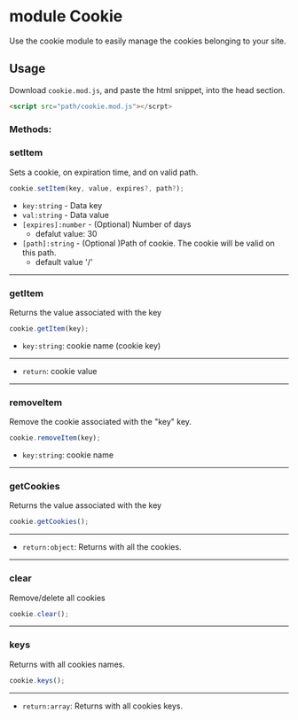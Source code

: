 # module Cookie

Use the cookie module to easily manage the cookies belonging to your site. 



## Usage
Download `cookie.mod.js`, and paste the html snippet, into the head section.

````html
<script src="path/cookie.mod.js"></scrpt>
````

### Methods:

### setItem
Sets a cookie, on expiration time, and on valid path.
````javascript
cookie.setItem(key, value, expires?, path?);
````
 * `key:string` - Data key
 * `val:string` - Data value
 * `[expires]:number` - (Optional) Number of days 
    - defalut value: 30
 * `[path]:string` - (Optional )Path of cookie. The cookie will be valid on this path.
    - default value '/'
___
### getItem
Returns the value associated with the key
````javascript
cookie.getItem(key);
````
- `key:string`: cookie name (cookie key)
___
- `return`: cookie value

___
### removeItem
Remove the cookie associated with the "key" key. 
````javascript
cookie.removeItem(key);
````
- `key:string`: cookie name
___
### getCookies
Returns the value associated with the key
````javascript
cookie.getCookies();
````
___
- `return:object`: Returns with all the cookies.
___
### clear
Remove/delete all cookies
````javascript
cookie.clear();
````
___
### keys
Returns with all cookies names.
````javascript
cookie.keys();
````
___
- `return:array`: Returns with all cookies keys.
